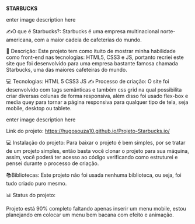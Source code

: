 <strong> STARBUCKS </strong>

enter image description here

✍️O que é Starbucks?:
Starbucks é uma empresa multinacional norte-americana, com a maior
cadeia de cafeterias do mundo.

📱 Descrição:
Este projeto tem como ituito de mostrar minha habilidade como front-end
nas tecnologias: HTML5, CSS3 e JS, portanto recriei este site que foi
desenvolvido para uma empresa bastante famosa chamada
Starbucks, uma das maiores cafeteiras do mundo.


💻 Tecnologias:
HTML 5
CSS3
JS
✍️ Processo de criação:
O site foi desenvolvido com tags semânticas e também css grid na qual
possibilita criar diversas colunas de forma responsiva, além disso foi usado
flex-box e media quey para tornar a página responsiva para qualquer tipo
de tela, seja mobile, desktop ou tablete.

enter image description here

Link do projeto:
https://hugosouza10.github.io/Projeto-Starbucks.io/

💻 Instalação do projeto:
Para baixar o projeto é bem simples, por se tratar de um projeto simples, então
basta você clonar o projeto para sua máquina, assim, você poderá ter acesso
ao código verificando como estruturei e pensei durante o processo de criação.


📚Bibliotecas:
Este projeto não foi usada nenhuma biblioteca, ou seja, foi tudo criado
puro mesmo.

📊 Status do projeto:

Projeto está 90% completo faltando apenas inserir um menu mobile, estou
planejando em colocar um menu bem bacana com efeito e animação.
